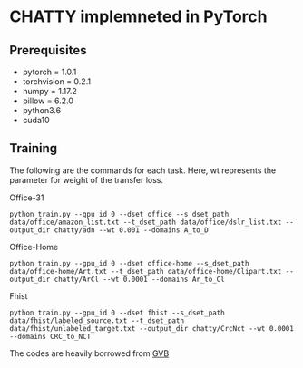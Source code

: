 # CHATTY implemneted in PyTorch

## Prerequisites
- pytorch = 1.0.1 
- torchvision = 0.2.1
- numpy = 1.17.2
- pillow = 6.2.0
- python3.6
- cuda10

## Training
The following are the commands for each task. Here, wt represents the parameter for weight of the transfer loss. 

Office-31
```
python train.py --gpu_id 0 --dset office --s_dset_path data/office/amazon_list.txt --t_dset_path data/office/dslr_list.txt --output_dir chatty/adn --wt 0.001 --domains A_to_D
```

Office-Home
```
python train.py --gpu_id 0 --dset office-home --s_dset_path data/office-home/Art.txt --t_dset_path data/office-home/Clipart.txt --output_dir chatty/ArCl --wt 0.0001 --domains Ar_to_Cl
```

Fhist
```
python train.py --gpu_id 0 --dset fhist --s_dset_path data/fhist/labeled_source.txt --t_dset_path data/fhist/unlabeled_target.txt --output_dir chatty/CrcNct --wt 0.0001 --domains CRC_to_NCT
```
The codes are heavily borrowed from [GVB](https://github.com/cuishuhao/GVB)
